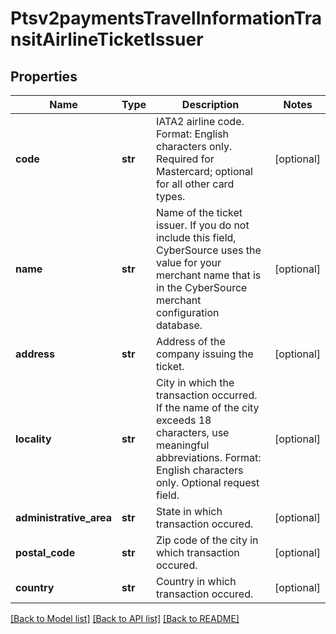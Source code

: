 # Ptsv2paymentsTravelInformationTransitAirlineTicketIssuer

## Properties
Name | Type | Description | Notes
------------ | ------------- | ------------- | -------------
**code** | **str** | IATA2 airline code. Format: English characters only. Required for Mastercard; optional for all other card types.  | [optional] 
**name** | **str** | Name of the ticket issuer. If you do not include this field, CyberSource uses the value for your merchant name that is in the CyberSource merchant configuration database.  | [optional] 
**address** | **str** | Address of the company issuing the ticket.  | [optional] 
**locality** | **str** | City in which the transaction occurred. If the name of the city exceeds 18 characters, use meaningful abbreviations. Format: English characters only. Optional request field.  | [optional] 
**administrative_area** | **str** | State in which transaction occured.  | [optional] 
**postal_code** | **str** | Zip code of the city in which transaction occured.  | [optional] 
**country** | **str** | Country in which transaction occured.  | [optional] 

[[Back to Model list]](../README.md#documentation-for-models) [[Back to API list]](../README.md#documentation-for-api-endpoints) [[Back to README]](../README.md)


